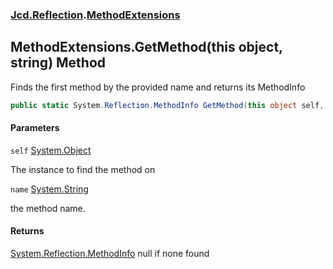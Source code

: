 ### [Jcd.Reflection](Jcd.Reflection.md 'Jcd.Reflection').[MethodExtensions](MethodExtensions.md 'Jcd.Reflection.MethodExtensions')

## MethodExtensions.GetMethod(this object, string) Method

Finds the first method by the provided name and returns its MethodInfo

```csharp
public static System.Reflection.MethodInfo GetMethod(this object self, string name);
```

#### Parameters

<a name='Jcd.Reflection.MethodExtensions.GetMethod(thisobject,string).self'></a>

`self` [System.Object](https://docs.microsoft.com/en-us/dotnet/api/System.Object 'System.Object')

The instance to find the method on

<a name='Jcd.Reflection.MethodExtensions.GetMethod(thisobject,string).name'></a>

`name` [System.String](https://docs.microsoft.com/en-us/dotnet/api/System.String 'System.String')

the method name.

#### Returns

[System.Reflection.MethodInfo](https://docs.microsoft.com/en-us/dotnet/api/System.Reflection.MethodInfo 'System.Reflection.MethodInfo')
null if none found